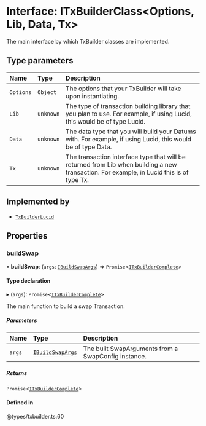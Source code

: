 # Interface: ITxBuilderClass<Options, Lib, Data, Tx\>

The main interface by which TxBuilder classes are implemented.

## Type parameters

| Name | Type | Description |
| :------ | :------ | :------ |
| `Options` | `Object` | The options that your TxBuilder will take upon instantiating. |
| `Lib` | `unknown` | The type of transaction building library that you plan to use. For example, if using Lucid, this would be of type Lucid. |
| `Data` | `unknown` | The data type that you will build your Datums with. For example, if using Lucid, this would be of type Data. |
| `Tx` | `unknown` | The transaction interface type that will be returned from Lib when building a new transaction. For example, in Lucid this is of type Tx. |

## Implemented by

- [`TxBuilderLucid`](../classes/TxBuilderLucid.md)

## Properties

### buildSwap

• **buildSwap**: (`args`: [`IBuildSwapArgs`](IBuildSwapArgs.md)) => `Promise`<[`ITxBuilderComplete`](ITxBuilderComplete.md)\>

#### Type declaration

▸ (`args`): `Promise`<[`ITxBuilderComplete`](ITxBuilderComplete.md)\>

The main function to build a swap Transaction.

##### Parameters

| Name | Type | Description |
| :------ | :------ | :------ |
| `args` | [`IBuildSwapArgs`](IBuildSwapArgs.md) | The built SwapArguments from a SwapConfig instance. |

##### Returns

`Promise`<[`ITxBuilderComplete`](ITxBuilderComplete.md)\>

#### Defined in

@types/txbuilder.ts:60
